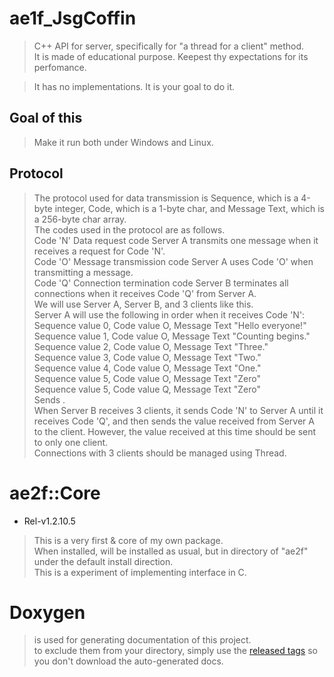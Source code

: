 # ae1f_JsgCoffin
> C++ API for server, specifically for "a thread for a client" method.  
> It is made of educational purpose. Keepest thy expectations for its perfomance.

> It has no implementations. It is your goal to do it.

## Goal of this
> Make it run both under Windows and Linux.

## Protocol
> The protocol used for data transmission is Sequence, which is a 4-byte integer, Code, which is a 1-byte char, and Message Text, which is a 256-byte char array.  
> The codes used in the protocol are as follows.  
> Code 'N' Data request code Server A transmits one message when it receives a request for Code 'N'.  
> Code 'O' Message transmission code Server A uses Code 'O' when transmitting a message.  
> Code 'Q' Connection termination code Server B terminates all connections when it receives Code 'Q' from Server A.  
> We will use Server A, Server B, and 3 clients like this.  
> Server A will use the following in order when it receives Code 'N':  
> Sequence value 0, Code value O, Message Text "Hello everyone!"  
> Sequence value 1, Code value O, Message Text "Counting begins."  
> Sequence value 2, Code value O, Message Text "Three."  
> Sequence value 3, Code value O, Message Text "Two."   
> Sequence value 4, Code value O, Message Text "One."  
> Sequence value 5, Code value O, Message Text "Zero"  
> Sequence value 5, Code value Q, Message Text "Zero"  
> Sends .  
> When Server B receives 3 clients, it sends Code 'N' to Server A until it receives Code 'Q', and then sends the value received from Server A to the client. However, the value received at this time should be sent to only one client.  
> Connections with 3 clients should be managed using Thread.  

# ae2f::Core
- Rel-v1.2.10.5

> This is a very first & core of my own package.  
> When installed, will be installed as usual, but in directory of "ae2f" under the default install direction.  
> This is a experiment of implementing interface in C.

# Doxygen
> is used for generating documentation of this project.  
> to exclude them from your directory, simply use the [released tags](https://github.com/yuisanae2f/ae2f_Core/releases) so you don't download the auto-generated docs.
